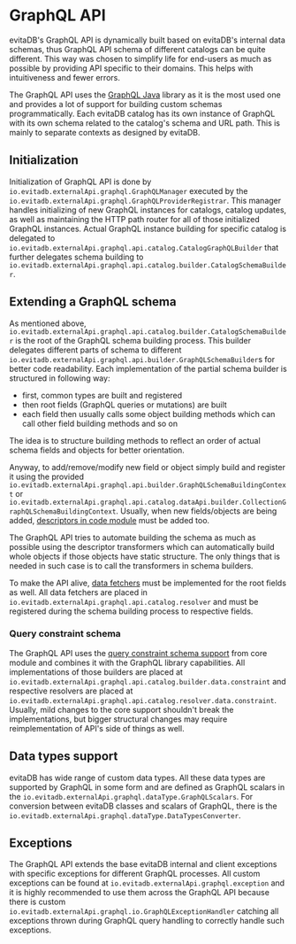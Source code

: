 # GraphQL API

evitaDB's GraphQL API is dynamically built based on evitaDB's internal data schemas, thus GraphQL API schema of different
catalogs can be quite different. This way was chosen to simplify life for end-users as much as possible by providing 
API specific to their domains. This helps with intuitiveness and fewer errors.

The GraphQL API uses the [GraphQL Java](https://www.graphql-java.com/) library as it is the most used one and provides
a lot of support for building custom schemas programmatically.
Each evitaDB catalog has its own instance of GraphQL with its own schema related to the catalog's
schema and URL path. This is mainly to separate contexts as designed by evitaDB.

## Initialization

Initialization of GraphQL API is done by `io.evitadb.externalApi.graphql.GraphQLManager` executed by the
`io.evitadb.externalApi.graphql.GraphQLProviderRegistrar`. This manager handles initializing of new GraphQL instances for 
catalogs, catalog updates, as well as maintaining the HTTP path router for all of those initialized GraphQL instances.
Actual GraphQL instance building for specific catalog is delegated to `io.evitadb.externalApi.graphql.api.catalog.CatalogGraphQLBuilder`
that further delegates schema building to `io.evitadb.externalApi.graphql.api.catalog.builder.CatalogSchemaBuilder`.

## Extending a GraphQL schema

As mentioned above, `io.evitadb.externalApi.graphql.api.catalog.builder.CatalogSchemaBuilder` is the root of the GraphQL schema
building process. This builder delegates different parts of schema to different `io.evitadb.externalApi.graphql.api.builder.GraphQLSchemaBuilder`s
for better code readability. 
Each implementation of the partial schema builder is structured in following way:

- first, common types are built and registered
- then root fields (GraphQL queries or mutations) are built
- each field then usually calls some object building methods which can call other field building methods and so on

The idea is to structure building methods to reflect an order of actual schema fields and objects for better orientation.

Anyway, to add/remove/modify new field or object simply build and register it using the provided 
`io.evitadb.externalApi.graphql.api.builder.GraphQLSchemaBuildingContext` or 
`io.evitadb.externalApi.graphql.api.catalog.dataApi.builder.CollectionGraphQLSchemaBuildingContext`. Usually, when new
fields/objects are being added, [descriptors in code module](external-apis.md#describing-model-entity) must be added too.

The GraphQL API tries to automate building the schema as much as possible using the descriptor transformers which can 
automatically build whole objects if those objects have static structure. The only things that is needed in such case is
to call the transformers in schema builders.

To make the API alive, [data fetchers](https://www.graphql-java.com/documentation/data-fetching) must be implemented for
the root fields as well. All data fetchers are placed in `io.evitadb.externalApi.graphql.api.catalog.resolver` and must
be registered during the schema building process to respective fields.

### Query constraint schema

The GraphQL API uses the [query constraint schema support](external-apis.md#query-constraint-schema) from core module
and combines it with the GraphQL library capabilities. All implementations of those builders are placed at 
`io.evitadb.externalApi.graphql.api.catalog.builder.data.constraint` and respective resolvers are placed at 
`io.evitadb.externalApi.graphql.api.catalog.resolver.data.constraint`. Usually, mild changes to the core support
shouldn't break the implementations, but bigger structural changes may require reimplementation of API's side of things as
well.

## Data types support

evitaDB has wide range of custom data types. All these data types are supported by GraphQL in some form and are defined
as GraphQL scalars in the `io.evitadb.externalApi.graphql.dataType.GraphQLScalars`. For conversion between evitaDB classes 
and scalars of GraphQL, there is the `io.evitadb.externalApi.graphql.dataType.DataTypesConverter`.

## Exceptions

The GraphQL API extends the base evitaDB internal and client exceptions with specific exceptions for different GraphQL
processes. All custom exceptions can be found at `io.evitadb.externalApi.graphql.exception` and it is highly recommended
to use them across the GraphQL API because there is custom `io.evitadb.externalApi.graphql.io.GraphQLExceptionHandler` 
catching all exceptions thrown during GraphQL query handling to correctly handle such exceptions.